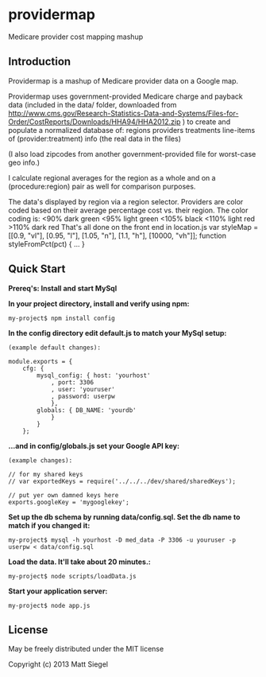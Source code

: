 providermap
===========

Medicare provider cost mapping mashup


Introduction
------------

Providermap is a mashup of Medicare provider data on a Google map.

Providermap uses government-provided Medicare charge and payback data (included in
the data/ folder, downloaded from
http://www.cms.gov/Research-Statistics-Data-and-Systems/Files-for-Order/CostReports/Downloads/HHA94/HHA2012.zip )
to create and populate a normalized database of:
 regions
 providers
 treatments
 line-items of (provider:treatment) info (the real data in the files)

(I also load zipcodes from another government-provided file for worst-case geo info.)

I calculate regional averages for the region as a whole and on a (procedure:region)
pair as well for comparison purposes.

The data's displayed by region via a region selector.  Providers are color coded
based on their average percentage cost vs. their region.  The color coding is:
	<90%	dark green
	<95%	light green
	<105%	black
	<110%	light red
	>110%	dark red
That's all done on the front end in location.js
	var styleMap = [[0.9, "vl"], [0.95, "l"], [1.05, "n"], [1.1, "h"], [10000, "vh"]];
	function styleFromPct(pct) {
		...
	}



Quick Start
-----------

**Prereq's: Install and start MySql**

**In your project directory, install and verify using npm:**

    my-project$ npm install config

**In the config directory edit default.js to match your MySql setup:**

    (example default changes):

	module.exports = {
		cfg: {
			mysql_config: { host: 'yourhost'
				, port: 3306
				, user: 'youruser'
				, password: userpw
				},
			globals: { DB_NAME: 'yourdb'
				}
			}
		};

**...and in config/globals.js set your Google API key:**

    (example changes):

	// for my shared keys
	// var exportedKeys = require('../../../dev/shared/sharedKeys');

	// put yer own damned keys here
	exports.googleKey = 'mygooglekey';

**Set up the db schema by running data/config.sql.  Set the db name to match if you changed it:**

    my-project$ mysql -h yourhost -D med_data -P 3306 -u youruser -p userpw < data/config.sql

**Load the data.  It'll take about 20 minutes.:**

    my-project$ node scripts/loadData.js

**Start your application server:**

    my-project$ node app.js


License
-------

May be freely distributed under the MIT license

Copyright (c) 2013 Matt Siegel

